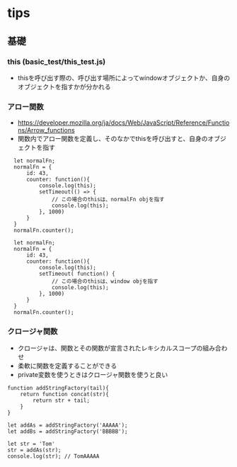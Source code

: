 # tips
## 基礎
### this (basic_test/this_test.js)
- thisを呼び出す際の、呼び出す場所によってwindowオブジェクトか、自身のオブジェクトを指すかが分かれる

### アロー関数
- https://developer.mozilla.org/ja/docs/Web/JavaScript/Reference/Functions/Arrow_functions
- 関数内でアロー関数を定義し、そのなかでthisを呼び出すと、自身のオブジェクトを指す

```
  let normalFn;
  normalFn = {
      id: 43,
      counter: function(){
          console.log(this);
          setTimeout(() => {
              // この場合のthisは、normalFn objを指す
              console.log(this);
          }, 1000)
      }
  }
  normalFn.counter();
```


```
  let normalFn;
  normalFn = {
      id: 43,
      counter: function(){
          console.log(this);
          setTimeout( function() {
              // この場合のthisは、window objを指す
              console.log(this);
          }, 1000)
      }
  }
  normalFn.counter();
```

### クロージャ関数
- クロージャは、関数とその関数が宣言されたレキシカルスコープの組み合わせ
- 柔軟に関数を定義することができる
- private変数を使うときはクロージャ関数を使うと良い

```
function addStringFactory(tail){
    return function concat(str){
        return str + tail;
    }
}

let addAs = addStringFactory('AAAAA');
let addBs = addStringFactory('BBBBB');

let str = 'Tom'
str = addAs(str);
console.log(str); // TomAAAAA
```

